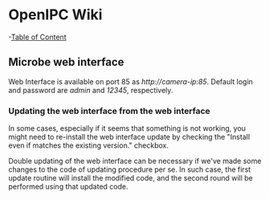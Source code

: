 # OpenIPC Wiki
-[Table of Content](../index.md)

Microbe web interface
---------------------

Web Interface is available on port 85 as _http://camera-ip:85_.
Default login and password are _admin_ and _12345_, respectively.

### Updating the web interface from the web interface

In some cases, especially if it seems that something is not working, you might
need to re-install the web interface update by checking the "Install even if
matches the existing version." checkbox.

Double updating of the web interface can be necessary if we've made some changes
to the code of updating procedure per se. In such case, the first update routine
will install the modified code, and the second round will be performed using
that updated code.
